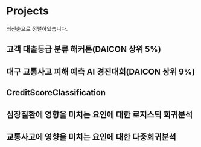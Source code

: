 # Projects
최신순으로 정렬하였습니다.

## 고객 대출등급 분류 해커톤(DAICON 상위 5%)


## 대구 교통사고 피해 예측 AI 경진대회(DAICON 상위 9%)




## CreditScoreClassification


## 심장질환에 영향을 미치는 요인에 대한 로지스틱 회귀분석


## 교통사고에 영향을 미치는 요인에 대한 다중회귀분석

